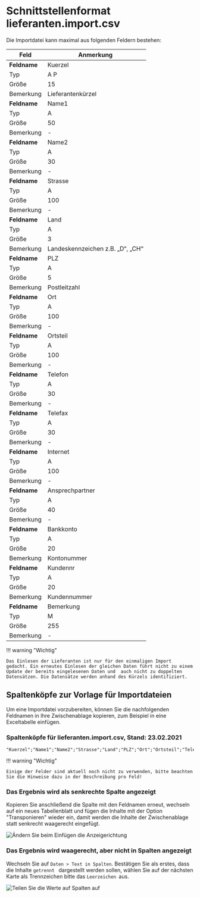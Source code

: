# Schnittstellenformat lieferanten.import.csv

Die Importdatei kann maximal aus folgenden Feldern bestehen:

Feld|Anmerkung
---|---
**Feldname**|  Kuerzel
Typ|  A P
Größe| 15
Bemerkung|  Lieferantenkürzel
**Feldname**| Name1
Typ| A
Größe| 50
Bemerkung| -
**Feldname**| Name2
Typ| A
Größe| 30
Bemerkung| -
**Feldname**| Strasse
Typ| A
Größe| 100
Bemerkung| -
**Feldname**| Land
Typ| A
Größe| 3
Bemerkung| Landeskennzeichen z.B. „D“, „CH“
**Feldname**| PLZ
Typ| A
Größe| 5
Bemerkung| Postleitzahl
**Feldname**| Ort
Typ| A
Größe| 100
Bemerkung| -
**Feldname**| Ortsteil
Typ| A
Größe| 100
Bemerkung| -
**Feldname**| Telefon
Typ| A
Größe| 30
Bemerkung| -
**Feldname**| Telefax
Typ| A
Größe| 30
Bemerkung| -
**Feldname**| Internet
Typ| A
Größe| 100
Bemerkung| -
**Feldname**| Ansprechpartner
Typ| A
Größe| 40
Bemerkung| -
**Feldname**| Bankkonto
Typ| A
Größe| 20
Bemerkung| Kontonummer
**Feldname**| Kundennr
Typ| A
Größe| 20
Bemerkung| Kundennummer
**Feldname**| Bemerkung  
Typ| M
Größe| 255
Bemerkung| -

!!! warning "Wichtig"

    Das Einlesen der Lieferanten ist nur für den einmaligen Import gedacht. Ein erneutes Einlesen der gleichen Daten führt nicht zu einem Update der bereits eingelesenen Daten und  auch nicht zu doppelten Datensätzen. Die Datensätze werden anhand des Kürzels identifiziert.

## Spaltenköpfe zur Vorlage für Importdateien

Um eine Importdatei vorzubereiten, können Sie die nachfolgenden Feldnamen in Ihre Zwischenablage kopieren, zum Beispiel in eine Exceltabelle einfügen.

### Spaltenköpfe für lieferanten.import.csv, Stand: 23.02.2021

```
"Kuerzel";"Name1";"Name2";"Strasse";"Land";"PLZ";"Ort";"Ortsteil";"Telefon";"Telefax";"Internet";"Ansprechpartner";"Bankkonto";"Kundennr";"Bemerkung"
```

!!! warning "Wichtig"

    Einige der Felder sind aktuell noch nicht zu verwenden, bitte beachten Sie die Hinweise dazu in der Beschreibung pro Feld! 

### Das Ergebnis wird als senkrechte Spalte angezeigt

Kopieren Sie anschließend die Spalte mit den Feldnamen erneut, wechseln auf ein neues Tabellenblatt und fügen die Inhalte mit der Option "Transponieren" wieder ein, damit werden die Inhalte der Zwischenablage statt senkrecht waagerecht eingefügt.

![Ändern Sie beim Einfügen die Anzeigerichtung](/assets/images/importe/magimp-8.png)

### Das Ergebnis wird waagerecht, aber nicht in Spalten angezeigt

Wechseln Sie auf `Daten > Text in Spalten`. Bestätigen Sie als erstes, dass die Inhalte `getrennt ` dargestellt werden sollen, wählen Sie auf der nächsten Karte als Trennzeichen bitte das ``Leerzeichen ``aus.

![Teilen Sie die Werte auf Spalten auf](/assets/images/importe/magimp-9.png)
